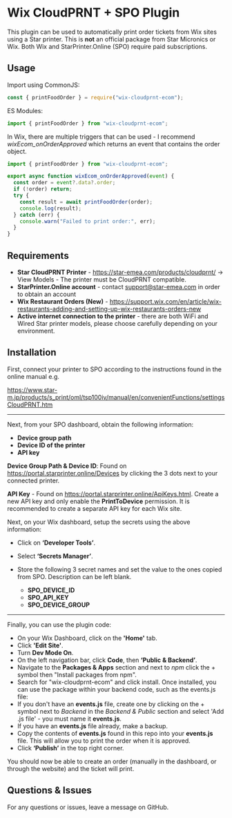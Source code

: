 # Wix CloudPRNT + SPO Plugin

This plugin can be used to automatically print order tickets from Wix sites using a Star printer.
This is **not** an official package from Star Micronics or Wix.
Both Wix and StarPrinter.Online (SPO) require paid subscriptions.

## Usage

Import using CommonJS:

```js
const { printFoodOrder } = require("wix-cloudprnt-ecom");
```

ES Modules:

```js
import { printFoodOrder } from "wix-cloudprnt-ecom";
```

In Wix, there are multiple triggers that can be used - I recommend _wixEcom_onOrderApproved_ which returns an event that contains the order object.

```js
import { printFoodOrder } from "wix-cloudprnt-ecom";

export async function wixEcom_onOrderApproved(event) {
  const order = event?.data?.order;
  if (!order) return;
  try {
    const result = await printFoodOrder(order);
    console.log(result);
  } catch (err) {
    console.warn("Failed to print order:", err);
  }
}
```

## Requirements

- **Star CloudPRNT Printer** - https://star-emea.com/products/cloudprnt/ -> View Models - The printer must be CloudPRNT compatible.
- **StarPrinter.Online account** - contact <support@star-emea.com> in order to obtain an account
- **Wix Restaurant Orders (New)** - https://support.wix.com/en/article/wix-restaurants-adding-and-setting-up-wix-restaurants-orders-new
- **Active internet connection to the printer** - there are both WiFi and Wired Star printer models, please choose carefully depending on your environment.

## Installation

First, connect your printer to SPO according to the instructions found in the online manual e.g.

https://www.star-m.jp/products/s_print/oml/tsp100iv/manual/en/convenientFunctions/settingsCloudPRNT.htm

---

Next, from your SPO dashboard, obtain the following information:

- **Device group path**
- **Device ID of the printer**
- **API key**

**Device Group Path & Device ID**: Found on https://portal.starprinter.online/Devices by clicking the 3 dots next to your connected printer.

**API Key** - Found on https://portal.starprinter.online/ApiKeys.html. Create a new API key and only enable the **PrintToDevice** permission. It is recommended to create a separate API key for each Wix site.

Next, on your Wix dashboard, setup the secrets using the above information:

- Click on **‘Developer Tools’**.
- Select **‘Secrets Manager’**.
- Store the following 3 secret names and set the value to the ones copied from SPO. Description can be left blank.

  - **SPO_DEVICE_ID**
  - **SPO_API_KEY**
  - **SPO_DEVICE_GROUP**

---

Finally, you can use the plugin code:

- On your Wix Dashboard, click on the **'Home'** tab.
- Click **'Edit Site'**.
- Turn **Dev Mode On**.
- On the left navigation bar, click **Code**, then **‘Public & Backend’**.
- Navigate to the **Packages & Apps** section and next to _npm_ click the + symbol then "Install packages from npm".
- Search for "wix-cloudprnt-ecom" and click install. Once installed, you can use the package within your backend code, such as the events.js file:
- If you don't have an **events.js** file, create one by clicking on the + symbol next to _Backend_ in the _Backend & Public_ section and select 'Add .js file' - you must name it **events.js**.
- If you have an **events.js** file already, make a backup.
- Copy the contents of **events.js** found in this repo into your **events.js** file. This will allow you to print the order when it is approved.
- Click **‘Publish’** in the top right corner.

You should now be able to create an order (manually in the dashboard, or through the website) and the ticket will print.

## Questions & Issues

For any questions or issues, leave a message on GitHub.
